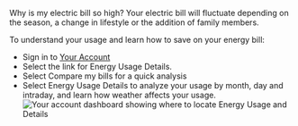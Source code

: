 Why is my electric bill so high?
Your electric bill will fluctuate depending on the season, a change in
lifestyle or the addition of family members.

To understand your usage and learn how to save on your energy bill:

  * Sign in to [Your Account](https://www.pge.com/?WT.mc_id=Vanity_myenergy)
  * Select the link for Energy Usage Details.
  * Select Compare my bills for a quick analysis
  * Select Energy Usage Details to analyze your usage by month, day and intraday, and learn how weather affects your usage.![Your account dashboard showing where to locate Energy Usage and Details](/servlet/rtaImage?eid=ka08Y000000GB6a&feoid=00N1M00000FFYIt&refid=0EM8Y00000BDrJo)



